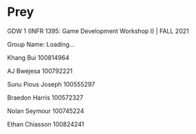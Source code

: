 # Prey
GDW 1 (INFR 1395: Game Development Workshop I) | FALL 2021

Group Name: Loading...

Khang Bui 100814964

AJ Bwejesa 100792221	

Sunu Pious Joseph 100555297

Braedon Harris 100572327

Nolan Seymour 100745224

Ethan Chiasson 100824241
